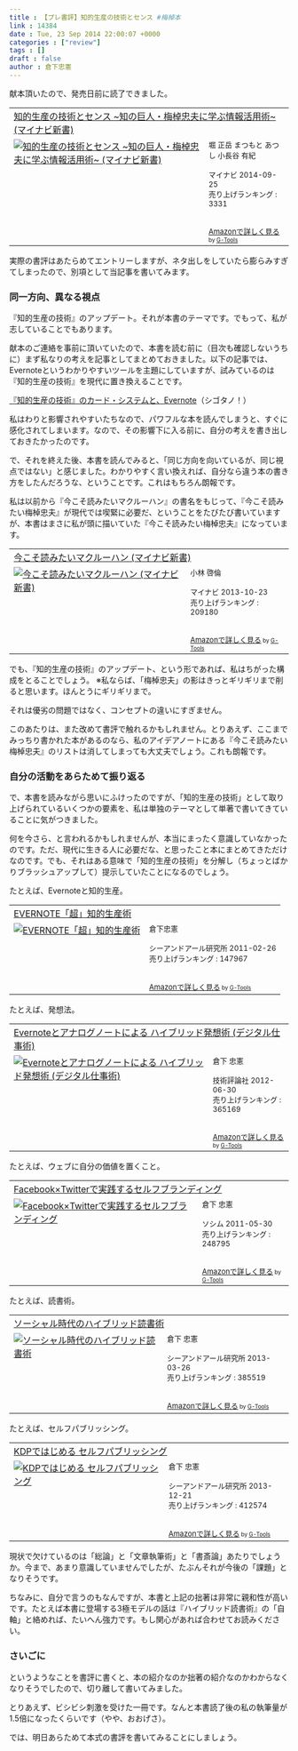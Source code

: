 ```yaml
---
title : 【プレ書評】知的生産の技術とセンス #梅棹本
link : 14384
date : Tue, 23 Sep 2014 22:00:07 +0000
categories : ["review"]
tags : []
draft : false
author : 倉下忠憲
---
```


献本頂いたので、発売日前に読了できました。

<table  border="0" cellpadding="5"><tr><td colspan="2"><a href="http://www.amazon.co.jp/%E7%9F%A5%E7%9A%84%E7%94%9F%E7%94%A3%E3%81%AE%E6%8A%80%E8%A1%93%E3%81%A8%E3%82%BB%E3%83%B3%E3%82%B9-%7E%E7%9F%A5%E3%81%AE%E5%B7%A8%E4%BA%BA%E3%83%BB%E6%A2%85%E6%A3%B9%E5%BF%A0%E5%A4%AB%E3%81%AB%E5%AD%A6%E3%81%B6%E6%83%85%E5%A0%B1%E6%B4%BB%E7%94%A8%E8%A1%93%7E-%E3%83%9E%E3%82%A4%E3%83%8A%E3%83%93%E6%96%B0%E6%9B%B8-%E5%A0%80-%E6%AD%A3%E5%B2%B3/dp/4839947031%3FSubscriptionId%3D15SMZCTB9V8NGR2TW082%26tag%3Drashita1000-22%26linkCode%3Dxm2%26camp%3D2025%26creative%3D165953%26creativeASIN%3D4839947031" target="_blank">知的生産の技術とセンス ~知の巨人・梅棹忠夫に学ぶ情報活用術~ (マイナビ新書)</a><img src="http://www.assoc-amazon.jp/e/ir?t=rashita1000-22&l=ur2&o=9" width="1" height="1" style="border: none;" alt="" /></td></tr><tr><td valign="top"><a href="http://www.amazon.co.jp/%E7%9F%A5%E7%9A%84%E7%94%9F%E7%94%A3%E3%81%AE%E6%8A%80%E8%A1%93%E3%81%A8%E3%82%BB%E3%83%B3%E3%82%B9-%7E%E7%9F%A5%E3%81%AE%E5%B7%A8%E4%BA%BA%E3%83%BB%E6%A2%85%E6%A3%B9%E5%BF%A0%E5%A4%AB%E3%81%AB%E5%AD%A6%E3%81%B6%E6%83%85%E5%A0%B1%E6%B4%BB%E7%94%A8%E8%A1%93%7E-%E3%83%9E%E3%82%A4%E3%83%8A%E3%83%93%E6%96%B0%E6%9B%B8-%E5%A0%80-%E6%AD%A3%E5%B2%B3/dp/4839947031%3FSubscriptionId%3D15SMZCTB9V8NGR2TW082%26tag%3Drashita1000-22%26linkCode%3Dxm2%26camp%3D2025%26creative%3D165953%26creativeASIN%3D4839947031" target="_blank"><img src="http://ecx.images-amazon.com/images/I/51N9v2FE47L._SL160_.jpg" border="0" alt="知的生産の技術とセンス ~知の巨人・梅棹忠夫に学ぶ情報活用術~ (マイナビ新書)" /></a></td><td valign="top"><font size="-1">堀 正岳 まつもと あつし 小長谷 有紀 <br /><br />マイナビ  2014-09-25<br />売り上げランキング : 3331<br /><br /><br /><a href="http://www.amazon.co.jp/%E7%9F%A5%E7%9A%84%E7%94%9F%E7%94%A3%E3%81%AE%E6%8A%80%E8%A1%93%E3%81%A8%E3%82%BB%E3%83%B3%E3%82%B9-%7E%E7%9F%A5%E3%81%AE%E5%B7%A8%E4%BA%BA%E3%83%BB%E6%A2%85%E6%A3%B9%E5%BF%A0%E5%A4%AB%E3%81%AB%E5%AD%A6%E3%81%B6%E6%83%85%E5%A0%B1%E6%B4%BB%E7%94%A8%E8%A1%93%7E-%E3%83%9E%E3%82%A4%E3%83%8A%E3%83%93%E6%96%B0%E6%9B%B8-%E5%A0%80-%E6%AD%A3%E5%B2%B3/dp/4839947031%3FSubscriptionId%3D15SMZCTB9V8NGR2TW082%26tag%3Drashita1000-22%26linkCode%3Dxm2%26camp%3D2025%26creative%3D165953%26creativeASIN%3D4839947031" target="_blank">Amazonで詳しく見る</a></font><font size="-2"> by <a href="http://www.goodpic.com/mt/aws/index.html" >G-Tools</a></font></td></tr></table>

実際の書評はあたらめてエントリーしますが、ネタ出しをしていたら膨らみすぎてしまったので、別項として当記事を書いてみます。

<H3>同一方向、異なる視点</H3>

『知的生産の技術』のアップデート。それが本書のテーマです。でもって、私が志していることでもあります。

献本のご連絡を事前に頂いていたので、本書を読む前に（目次も確認しないうちに）まず私なりの考えを記事としてまとめておきました。以下の記事では、Evernoteというわかりやすいツールを主題にしていますが、試みているのは『知的生産の技術』を現代に置き換えることです。

<a href="http://cyblog.jp/modules/weblogs/15924" target="_blank">『知的生産の技術』のカード・システムと、Evernote</a>（シゴタノ！）

私はわりと影響されやすいたちなので、パワフルな本を読んでしまうと、すぐに感化されてしまいます。なので、その影響下に入る前に、自分の考えを書き出しておきたかったのです。

で、それを終えた後、本書を読んでみると、「同じ方向を向いているが、同じ視点ではない」と感じました。わかりやすく言い換えれば、自分なら違う本の書き方をしたんだろうな、ということです。これはもちろん朗報です。

私は以前から『今こそ読みたいマクルーハン』の書名をもじって、『今こそ読みたい梅棹忠夫』が現代では喫緊に必要だ、ということをたびたび書いていますが、本書はまさに私が頭に描いていた『今こそ読みたい梅棹忠夫』になっています。

<table  border="0" cellpadding="5"><tr><td colspan="2"><a href="http://www.amazon.co.jp/%E4%BB%8A%E3%81%93%E3%81%9D%E8%AA%AD%E3%81%BF%E3%81%9F%E3%81%84%E3%83%9E%E3%82%AF%E3%83%AB%E3%83%BC%E3%83%8F%E3%83%B3-%E3%83%9E%E3%82%A4%E3%83%8A%E3%83%93%E6%96%B0%E6%9B%B8-%E5%B0%8F%E6%9E%97-%E5%95%93%E5%80%AB/dp/4839946531%3FSubscriptionId%3D15SMZCTB9V8NGR2TW082%26tag%3Drashita1000-22%26linkCode%3Dxm2%26camp%3D2025%26creative%3D165953%26creativeASIN%3D4839946531" target="_blank">今こそ読みたいマクルーハン (マイナビ新書)</a><img src="http://www.assoc-amazon.jp/e/ir?t=rashita1000-22&l=ur2&o=9" width="1" height="1" style="border: none;" alt="" /></td></tr><tr><td valign="top"><a href="http://www.amazon.co.jp/%E4%BB%8A%E3%81%93%E3%81%9D%E8%AA%AD%E3%81%BF%E3%81%9F%E3%81%84%E3%83%9E%E3%82%AF%E3%83%AB%E3%83%BC%E3%83%8F%E3%83%B3-%E3%83%9E%E3%82%A4%E3%83%8A%E3%83%93%E6%96%B0%E6%9B%B8-%E5%B0%8F%E6%9E%97-%E5%95%93%E5%80%AB/dp/4839946531%3FSubscriptionId%3D15SMZCTB9V8NGR2TW082%26tag%3Drashita1000-22%26linkCode%3Dxm2%26camp%3D2025%26creative%3D165953%26creativeASIN%3D4839946531" target="_blank"><img src="http://ecx.images-amazon.com/images/I/51bt0kyEyoL._SL160_.jpg" border="0" alt="今こそ読みたいマクルーハン (マイナビ新書)" /></a></td><td valign="top"><font size="-1">小林 啓倫 <br /><br />マイナビ  2013-10-23<br />売り上げランキング : 209180<br /><br /><br /><a href="http://www.amazon.co.jp/%E4%BB%8A%E3%81%93%E3%81%9D%E8%AA%AD%E3%81%BF%E3%81%9F%E3%81%84%E3%83%9E%E3%82%AF%E3%83%AB%E3%83%BC%E3%83%8F%E3%83%B3-%E3%83%9E%E3%82%A4%E3%83%8A%E3%83%93%E6%96%B0%E6%9B%B8-%E5%B0%8F%E6%9E%97-%E5%95%93%E5%80%AB/dp/4839946531%3FSubscriptionId%3D15SMZCTB9V8NGR2TW082%26tag%3Drashita1000-22%26linkCode%3Dxm2%26camp%3D2025%26creative%3D165953%26creativeASIN%3D4839946531" target="_blank">Amazonで詳しく見る</a></font><font size="-2"> by <a href="http://www.goodpic.com/mt/aws/index.html" >G-Tools</a></font></td></tr></table>

でも、『知的生産の技術』のアップデート、という形であれば、私はちがった構成をとることでしょう。
※私ならば、「梅棹忠夫」の影はきっとギリギリまで削ると思います。ほんとうにギリギリまで。

それは優劣の問題ではなく、コンセプトの違いにすぎません。

このあたりは、また改めて書評で触れるかもしれません。とりあえず、ここまでみっちり書かれた本があるのなら、私のアイデアノートにある『今こそ読みたい梅棹忠夫』のリストは消してしまっても大丈夫でしょう。これも朗報です。

<H3>自分の活動をあらためて振り返る</H3>

で、本書を読みながら思いにふけったのですが、「知的生産の技術」として取り上げられているいくつかの要素を、私は単独のテーマとして単著で書いてきていることに気がつきました。

何を今さら、と言われるかもしれませんが、本当にまったく意識していなかったのです。ただ、現代に生きる人に必要だな、と思ったこと本にまとめてきただけなのです。でも、それはある意味で「知的生産の技術」を分解し（ちょっとばかりブラッシュアップして）提示していたことになるのでしょう。

たとえば、Evernoteと知的生産。

<table  border="0" cellpadding="5"><tr><td colspan="2"><a href="http://www.amazon.co.jp/EVERNOTE%E3%80%8C%E8%B6%85%E3%80%8D%E7%9F%A5%E7%9A%84%E7%94%9F%E7%94%A3%E8%A1%93-%E5%80%89%E4%B8%8B%E5%BF%A0%E6%86%B2/dp/4863540817%3FSubscriptionId%3D15SMZCTB9V8NGR2TW082%26tag%3Drashita1000-22%26linkCode%3Dxm2%26camp%3D2025%26creative%3D165953%26creativeASIN%3D4863540817" target="_blank">EVERNOTE「超」知的生産術</a><img src="http://www.assoc-amazon.jp/e/ir?t=rashita1000-22&l=ur2&o=9" width="1" height="1" style="border: none;" alt="" /></td></tr><tr><td valign="top"><a href="http://www.amazon.co.jp/EVERNOTE%E3%80%8C%E8%B6%85%E3%80%8D%E7%9F%A5%E7%9A%84%E7%94%9F%E7%94%A3%E8%A1%93-%E5%80%89%E4%B8%8B%E5%BF%A0%E6%86%B2/dp/4863540817%3FSubscriptionId%3D15SMZCTB9V8NGR2TW082%26tag%3Drashita1000-22%26linkCode%3Dxm2%26camp%3D2025%26creative%3D165953%26creativeASIN%3D4863540817" target="_blank"><img src="http://ecx.images-amazon.com/images/I/51OnU0cd03L._SL160_.jpg" border="0" alt="EVERNOTE「超」知的生産術" /></a></td><td valign="top"><font size="-1">倉下忠憲 <br /><br />シーアンドアール研究所  2011-02-26<br />売り上げランキング : 147967<br /><br /><br /><a href="http://www.amazon.co.jp/EVERNOTE%E3%80%8C%E8%B6%85%E3%80%8D%E7%9F%A5%E7%9A%84%E7%94%9F%E7%94%A3%E8%A1%93-%E5%80%89%E4%B8%8B%E5%BF%A0%E6%86%B2/dp/4863540817%3FSubscriptionId%3D15SMZCTB9V8NGR2TW082%26tag%3Drashita1000-22%26linkCode%3Dxm2%26camp%3D2025%26creative%3D165953%26creativeASIN%3D4863540817" target="_blank">Amazonで詳しく見る</a></font><font size="-2"> by <a href="http://www.goodpic.com/mt/aws/index.html" >G-Tools</a></font></td></tr></table>

たとえば、発想法。

<table  border="0" cellpadding="5"><tr><td colspan="2"><a href="http://www.amazon.co.jp/Evernote%E3%81%A8%E3%82%A2%E3%83%8A%E3%83%AD%E3%82%B0%E3%83%8E%E3%83%BC%E3%83%88%E3%81%AB%E3%82%88%E3%82%8B-%E3%83%8F%E3%82%A4%E3%83%96%E3%83%AA%E3%83%83%E3%83%89%E7%99%BA%E6%83%B3%E8%A1%93-%E3%83%87%E3%82%B8%E3%82%BF%E3%83%AB%E4%BB%95%E4%BA%8B%E8%A1%93-%E5%80%89%E4%B8%8B-%E5%BF%A0%E6%86%B2/dp/4774151505%3FSubscriptionId%3D15SMZCTB9V8NGR2TW082%26tag%3Drashita1000-22%26linkCode%3Dxm2%26camp%3D2025%26creative%3D165953%26creativeASIN%3D4774151505" target="_blank">Evernoteとアナログノートによる ハイブリッド発想術 (デジタル仕事術)</a><img src="http://www.assoc-amazon.jp/e/ir?t=rashita1000-22&l=ur2&o=9" width="1" height="1" style="border: none;" alt="" /></td></tr><tr><td valign="top"><a href="http://www.amazon.co.jp/Evernote%E3%81%A8%E3%82%A2%E3%83%8A%E3%83%AD%E3%82%B0%E3%83%8E%E3%83%BC%E3%83%88%E3%81%AB%E3%82%88%E3%82%8B-%E3%83%8F%E3%82%A4%E3%83%96%E3%83%AA%E3%83%83%E3%83%89%E7%99%BA%E6%83%B3%E8%A1%93-%E3%83%87%E3%82%B8%E3%82%BF%E3%83%AB%E4%BB%95%E4%BA%8B%E8%A1%93-%E5%80%89%E4%B8%8B-%E5%BF%A0%E6%86%B2/dp/4774151505%3FSubscriptionId%3D15SMZCTB9V8NGR2TW082%26tag%3Drashita1000-22%26linkCode%3Dxm2%26camp%3D2025%26creative%3D165953%26creativeASIN%3D4774151505" target="_blank"><img src="http://ecx.images-amazon.com/images/I/41kEDq5iQ6L._SL160_.jpg" border="0" alt="Evernoteとアナログノートによる ハイブリッド発想術 (デジタル仕事術)" /></a></td><td valign="top"><font size="-1">倉下 忠憲 <br /><br />技術評論社  2012-06-30<br />売り上げランキング : 365169<br /><br /><br /><a href="http://www.amazon.co.jp/Evernote%E3%81%A8%E3%82%A2%E3%83%8A%E3%83%AD%E3%82%B0%E3%83%8E%E3%83%BC%E3%83%88%E3%81%AB%E3%82%88%E3%82%8B-%E3%83%8F%E3%82%A4%E3%83%96%E3%83%AA%E3%83%83%E3%83%89%E7%99%BA%E6%83%B3%E8%A1%93-%E3%83%87%E3%82%B8%E3%82%BF%E3%83%AB%E4%BB%95%E4%BA%8B%E8%A1%93-%E5%80%89%E4%B8%8B-%E5%BF%A0%E6%86%B2/dp/4774151505%3FSubscriptionId%3D15SMZCTB9V8NGR2TW082%26tag%3Drashita1000-22%26linkCode%3Dxm2%26camp%3D2025%26creative%3D165953%26creativeASIN%3D4774151505" target="_blank">Amazonで詳しく見る</a></font><font size="-2"> by <a href="http://www.goodpic.com/mt/aws/index.html" >G-Tools</a></font></td></tr></table>

たとえば、ウェブに自分の価値を置くこと。

<table  border="0" cellpadding="5"><tr><td colspan="2"><a href="http://www.amazon.co.jp/Facebook%C3%97Twitter%E3%81%A7%E5%AE%9F%E8%B7%B5%E3%81%99%E3%82%8B%E3%82%BB%E3%83%AB%E3%83%95%E3%83%96%E3%83%A9%E3%83%B3%E3%83%87%E3%82%A3%E3%83%B3%E3%82%B0-%E5%80%89%E4%B8%8B-%E5%BF%A0%E6%86%B2/dp/4883377628%3FSubscriptionId%3D15SMZCTB9V8NGR2TW082%26tag%3Drashita1000-22%26linkCode%3Dxm2%26camp%3D2025%26creative%3D165953%26creativeASIN%3D4883377628" target="_blank">Facebook×Twitterで実践するセルフブランディング</a><img src="http://www.assoc-amazon.jp/e/ir?t=rashita1000-22&l=ur2&o=9" width="1" height="1" style="border: none;" alt="" /></td></tr><tr><td valign="top"><a href="http://www.amazon.co.jp/Facebook%C3%97Twitter%E3%81%A7%E5%AE%9F%E8%B7%B5%E3%81%99%E3%82%8B%E3%82%BB%E3%83%AB%E3%83%95%E3%83%96%E3%83%A9%E3%83%B3%E3%83%87%E3%82%A3%E3%83%B3%E3%82%B0-%E5%80%89%E4%B8%8B-%E5%BF%A0%E6%86%B2/dp/4883377628%3FSubscriptionId%3D15SMZCTB9V8NGR2TW082%26tag%3Drashita1000-22%26linkCode%3Dxm2%26camp%3D2025%26creative%3D165953%26creativeASIN%3D4883377628" target="_blank"><img src="http://ecx.images-amazon.com/images/I/51P3GCPM5wL._SL160_.jpg" border="0" alt="Facebook×Twitterで実践するセルフブランディング" /></a></td><td valign="top"><font size="-1">倉下 忠憲 <br /><br />ソシム  2011-05-30<br />売り上げランキング : 248795<br /><br /><br /><a href="http://www.amazon.co.jp/Facebook%C3%97Twitter%E3%81%A7%E5%AE%9F%E8%B7%B5%E3%81%99%E3%82%8B%E3%82%BB%E3%83%AB%E3%83%95%E3%83%96%E3%83%A9%E3%83%B3%E3%83%87%E3%82%A3%E3%83%B3%E3%82%B0-%E5%80%89%E4%B8%8B-%E5%BF%A0%E6%86%B2/dp/4883377628%3FSubscriptionId%3D15SMZCTB9V8NGR2TW082%26tag%3Drashita1000-22%26linkCode%3Dxm2%26camp%3D2025%26creative%3D165953%26creativeASIN%3D4883377628" target="_blank">Amazonで詳しく見る</a></font><font size="-2"> by <a href="http://www.goodpic.com/mt/aws/index.html" >G-Tools</a></font></td></tr></table>

たとえば、読書術。

<table  border="0" cellpadding="5"><tr><td colspan="2"><a href="http://www.amazon.co.jp/%E3%82%BD%E3%83%BC%E3%82%B7%E3%83%A3%E3%83%AB%E6%99%82%E4%BB%A3%E3%81%AE%E3%83%8F%E3%82%A4%E3%83%96%E3%83%AA%E3%83%83%E3%83%89%E8%AA%AD%E6%9B%B8%E8%A1%93-%E5%80%89%E4%B8%8B-%E5%BF%A0%E6%86%B2/dp/4863541244%3FSubscriptionId%3D15SMZCTB9V8NGR2TW082%26tag%3Drashita1000-22%26linkCode%3Dxm2%26camp%3D2025%26creative%3D165953%26creativeASIN%3D4863541244" target="_blank">ソーシャル時代のハイブリッド読書術</a><img src="http://www.assoc-amazon.jp/e/ir?t=rashita1000-22&l=ur2&o=9" width="1" height="1" style="border: none;" alt="" /></td></tr><tr><td valign="top"><a href="http://www.amazon.co.jp/%E3%82%BD%E3%83%BC%E3%82%B7%E3%83%A3%E3%83%AB%E6%99%82%E4%BB%A3%E3%81%AE%E3%83%8F%E3%82%A4%E3%83%96%E3%83%AA%E3%83%83%E3%83%89%E8%AA%AD%E6%9B%B8%E8%A1%93-%E5%80%89%E4%B8%8B-%E5%BF%A0%E6%86%B2/dp/4863541244%3FSubscriptionId%3D15SMZCTB9V8NGR2TW082%26tag%3Drashita1000-22%26linkCode%3Dxm2%26camp%3D2025%26creative%3D165953%26creativeASIN%3D4863541244" target="_blank"><img src="http://ecx.images-amazon.com/images/I/31m4SHzWXQL._SL160_.jpg" border="0" alt="ソーシャル時代のハイブリッド読書術" /></a></td><td valign="top"><font size="-1">倉下 忠憲 <br /><br />シーアンドアール研究所  2013-03-26<br />売り上げランキング : 385519<br /><br /><br /><a href="http://www.amazon.co.jp/%E3%82%BD%E3%83%BC%E3%82%B7%E3%83%A3%E3%83%AB%E6%99%82%E4%BB%A3%E3%81%AE%E3%83%8F%E3%82%A4%E3%83%96%E3%83%AA%E3%83%83%E3%83%89%E8%AA%AD%E6%9B%B8%E8%A1%93-%E5%80%89%E4%B8%8B-%E5%BF%A0%E6%86%B2/dp/4863541244%3FSubscriptionId%3D15SMZCTB9V8NGR2TW082%26tag%3Drashita1000-22%26linkCode%3Dxm2%26camp%3D2025%26creative%3D165953%26creativeASIN%3D4863541244" target="_blank">Amazonで詳しく見る</a></font><font size="-2"> by <a href="http://www.goodpic.com/mt/aws/index.html" >G-Tools</a></font></td></tr></table>

たとえば、セルフパブリッシング。

<table  border="0" cellpadding="5"><tr><td colspan="2"><a href="http://www.amazon.co.jp/KDP%E3%81%A7%E3%81%AF%E3%81%98%E3%82%81%E3%82%8B-%E3%82%BB%E3%83%AB%E3%83%95%E3%83%91%E3%83%96%E3%83%AA%E3%83%83%E3%82%B7%E3%83%B3%E3%82%B0-%E5%80%89%E4%B8%8B-%E5%BF%A0%E6%86%B2/dp/4863541384%3FSubscriptionId%3D15SMZCTB9V8NGR2TW082%26tag%3Drashita1000-22%26linkCode%3Dxm2%26camp%3D2025%26creative%3D165953%26creativeASIN%3D4863541384" target="_blank">KDPではじめる セルフパブリッシング</a><img src="http://www.assoc-amazon.jp/e/ir?t=rashita1000-22&l=ur2&o=9" width="1" height="1" style="border: none;" alt="" /></td></tr><tr><td valign="top"><a href="http://www.amazon.co.jp/KDP%E3%81%A7%E3%81%AF%E3%81%98%E3%82%81%E3%82%8B-%E3%82%BB%E3%83%AB%E3%83%95%E3%83%91%E3%83%96%E3%83%AA%E3%83%83%E3%82%B7%E3%83%B3%E3%82%B0-%E5%80%89%E4%B8%8B-%E5%BF%A0%E6%86%B2/dp/4863541384%3FSubscriptionId%3D15SMZCTB9V8NGR2TW082%26tag%3Drashita1000-22%26linkCode%3Dxm2%26camp%3D2025%26creative%3D165953%26creativeASIN%3D4863541384" target="_blank"><img src="http://ecx.images-amazon.com/images/I/51XYQ5BxD0L._SL160_.jpg" border="0" alt="KDPではじめる セルフパブリッシング" /></a></td><td valign="top"><font size="-1">倉下 忠憲 <br /><br />シーアンドアール研究所  2013-12-21<br />売り上げランキング : 412574<br /><br /><br /><a href="http://www.amazon.co.jp/KDP%E3%81%A7%E3%81%AF%E3%81%98%E3%82%81%E3%82%8B-%E3%82%BB%E3%83%AB%E3%83%95%E3%83%91%E3%83%96%E3%83%AA%E3%83%83%E3%82%B7%E3%83%B3%E3%82%B0-%E5%80%89%E4%B8%8B-%E5%BF%A0%E6%86%B2/dp/4863541384%3FSubscriptionId%3D15SMZCTB9V8NGR2TW082%26tag%3Drashita1000-22%26linkCode%3Dxm2%26camp%3D2025%26creative%3D165953%26creativeASIN%3D4863541384" target="_blank">Amazonで詳しく見る</a></font><font size="-2"> by <a href="http://www.goodpic.com/mt/aws/index.html" >G-Tools</a></font></td></tr></table>

現状で欠けているのは「総論」と「文章執筆術」と「書斎論」あたりでしょうか。今まで、あまり意識していませんでしたが、たぶんそれが今後の「課題」となりそうです。

ちなみに、自分で言うのもなんですが、本書と上記の拙著は非常に親和性が高いです。たとえば本書に登場する3極モデルの話は『ハイブリッド読書術』の「自軸」と絡めれば、たいへん強力です。もし関心があれば合わせてお読みください。

<H3>さいごに</H3>

というようなことを書評に書くと、本の紹介なのか拙著の紹介なのかわからなくなりそうでしたので、切り離して書いてみました。

とりあえず、ビシビシ刺激を受けた一冊です。なんと本書読了後の私の執筆量が1.5倍になったくらいです（やや、おおげさ）。

では、明日あらためて本式の書評を書いてみることにしましょう。